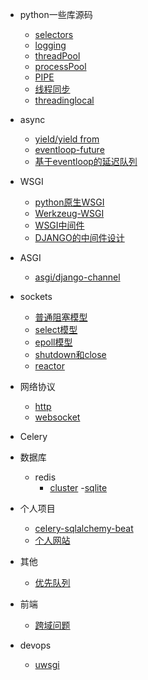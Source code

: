 - python一些库源码
    - [selectors](/python/selectors_/selectors.md)
    - [logging](/python/logging_/note.md)
    - [threadPool](/pool/threadPool.md)
    - [processPool](/pool/_processPool.md)
    - [PIPE](/pool/Pipe.md)
    - [线程同步](/pool/threadingSync.md)
    - [threadinglocal](/pool/_threadlocal.md)
- async
    - [yield/yield from](/aysnc_/python-yield.md)
    - [eventloop-future](/aysnc_/eventloop-futures.md)
    - [基于eventloop的延迟队列](/aysnc_/%E5%9F%BA%E4%BA%8Eeventloop%E7%9A%84%E5%BB%B6%E8%BF%9F%E9%98%9F%E5%88%97.md)

- WSGI
    - [python原生WSGI](/WSGI/1-python%E5%8E%9F%E7%94%9F%E7%9A%84wsgi%E6%A8%A1%E5%9D%97.md)
    - [Werkzeug-WSGI](/WSGI/2-Werkzeug-WSGI.md)
    - [WSGI中间件](/WSGI/3-WSGI-middleware.md)
    - [DJANGO的中间件设计](/WSGI/django-middleware.md)

- ASGI  
    - [asgi/django-channel](/ASGI/asgi.md)


- sockets
    - [普通阻塞模型](/sockets/%E6%99%AE%E9%80%9A%E9%98%BB%E5%A1%9E.md)
    - [select模型](/sockets/select%E6%A8%A1%E5%9E%8B.md)
    - [epoll模型](/sockets/epoll%E6%A8%A1%E5%9E%8B.md)
    - [shutdown和close](/sockets/shutdown%E5%92%8Cclose.md)
    - [reactor](/sockets/reactor.md)

    
- 网络协议
    - [http](/protocal/http/http.md)
    - [websocket](/protocal/websocket/ws.md)



- Celery

- 数据库
    - redis
        - [cluster](/redis/cluster.md)
    -[sqlite](/database/Q%26ARecord/sqlite.md)

- 个人项目
   - [celery-sqlalchemy-beat](/project/sa-celery-beat.md)
   - [个人网站](/project/site.md)

- 其他
    - [优先队列](/python/_heap/优先队列.md) 

- 前端  
    - [跨域问题](/front/cors.md)

- devops
    - [uwsgi](/devops/uwsgi/uwsgi.md)


